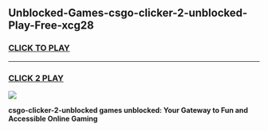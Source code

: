 
## Unblocked-Games-csgo-clicker-2-unblocked-Play-Free-xcg28
<h3>
<a href="https://premium76.site?title=csgo-clicker-2-unblocked&ref=19M">CLICK TO PLAY</a></h3>
<hr>

<h3>
<a href="https://premium76.site?title=csgo-clicker-2-unblocked&ref=19M">CLICK 2 PLAY</a>
  
</h3>

<a href="https://premium76.site?title=csgo-clicker-2-unblocked&ref=19M"><img src="https://clearcache.store/games.png"></a>


**csgo-clicker-2-unblocked games unblocked: Your Gateway to Fun and Accessible Online Gaming**
